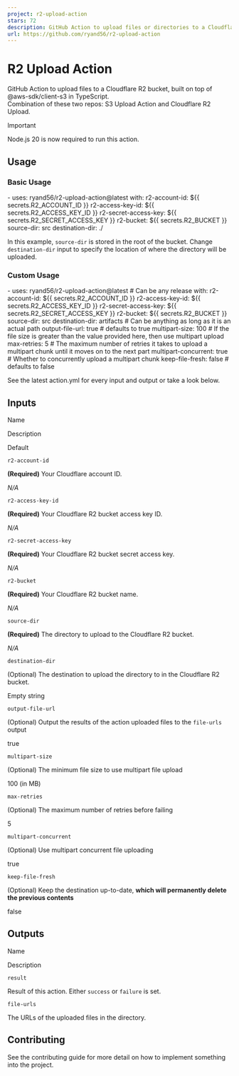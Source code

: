 ```yaml
---
project: r2-upload-action
stars: 72
description: GitHub Action to upload files or directories to a Cloudflare R2 bucket (or another S3 compatible API), built on top of @aws-sdk/client-s3 in TypeScript.
url: https://github.com/ryand56/r2-upload-action
---
```


R2 Upload Action
================

GitHub Action to upload files to a Cloudflare R2 bucket, built on top of @aws-sdk/client-s3 in TypeScript.  
Combination of these two repos: S3 Upload Action and Cloudflare R2 Upload.

Important

Node.js 20 is now required to run this action.

Usage
-----

### Basic Usage

\- uses: ryand56/r2-upload-action@latest
  with:
    r2-account-id: ${{ secrets.R2\_ACCOUNT\_ID }}
    r2-access-key-id: ${{ secrets.R2\_ACCESS\_KEY\_ID }}
    r2-secret-access-key: ${{ secrets.R2\_SECRET\_ACCESS\_KEY }}
    r2-bucket: ${{ secrets.R2\_BUCKET }}
    source-dir: src
    destination-dir: ./

In this example, `source-dir` is stored in the root of the bucket. Change `destination-dir` input to specify the location of where the directory will be uploaded.

### Custom Usage

\- uses: ryand56/r2-upload-action@latest # Can be any release
  with:
    r2-account-id: ${{ secrets.R2\_ACCOUNT\_ID }}
    r2-access-key-id: ${{ secrets.R2\_ACCESS\_KEY\_ID }}
    r2-secret-access-key: ${{ secrets.R2\_SECRET\_ACCESS\_KEY }}
    r2-bucket: ${{ secrets.R2\_BUCKET }}
    source-dir: src
    destination-dir: artifacts # Can be anything as long as it is an actual path
    output-file-url: true # defaults to true
    multipart-size: 100 # If the file size is greater than the value provided here, then use multipart upload
    max-retries: 5 # The maximum number of retries it takes to upload a multipart chunk until it moves on to the next part
    multipart-concurrent: true # Whether to concurrently upload a multipart chunk
    keep-file-fresh: false # defaults to false

See the latest action.yml for every input and output or take a look below.

Inputs
------

Name

Description

Default

`r2-account-id`

**(Required)** Your Cloudflare account ID.

_N/A_

`r2-access-key-id`

**(Required)** Your Cloudflare R2 bucket access key ID.

_N/A_

`r2-secret-access-key`

**(Required)** Your Cloudflare R2 bucket secret access key.

_N/A_

`r2-bucket`

**(Required)** Your Cloudflare R2 bucket name.

_N/A_

`source-dir`

**(Required)** The directory to upload to the Cloudflare R2 bucket.

_N/A_

`destination-dir`

(Optional) The destination to upload the directory to in the Cloudflare R2 bucket.

Empty string

`output-file-url`

(Optional) Output the results of the action uploaded files to the `file-urls` output

true

`multipart-size`

(Optional) The minimum file size to use multipart file upload

100 (in MB)

`max-retries`

(Optional) The maximum number of retries before failing

5

`multipart-concurrent`

(Optional) Use multipart concurrent file uploading

true

`keep-file-fresh`

(Optional) Keep the destination up-to-date, **which will permanently delete the previous contents**

false

Outputs
-------

Name

Description

`result`

Result of this action. Either `success` or `failure` is set.

`file-urls`

The URLs of the uploaded files in the directory.

Contributing
------------

See the contributing guide for more detail on how to implement something into the project.
